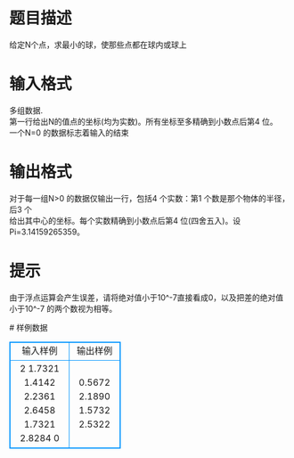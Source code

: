 # 

 
 # 题目描述 
<p>
给定N个点，求最小的球，使那些点都在球内或球上</p> 

 
 # 输入格式 
<p>
多组数据.<br>第一行给出N的值点的坐标(均为实数)。所有坐标至多精确到小数点后第4 位。<br>一个N=0 的数据标志着输入的结束</p> 

 
 # 输出格式 
<p>
对于每一组N>0 的数据仅输出一行，包括4 个实数：第1 个数是那个物体的半径，后3 个<br>给出其中心的坐标。每个实数精确到小数点后第4 位(四舍五入)。设Pi=3.14159265359。<br></p> 

 
 # 提示 
<p>
由于浮点运算会产生误差，请将绝对值小于10^-7直接看成0，以及把差的绝对值小于10^-7 的两个数视为相等。</p> 
# 样例数据
<style>
        table,table tr th, table tr td { border:1px solid #0094ff; }
        table { width: 200px; min-height: 25px; line-height: 25px; text-align: center; border-collapse: collapse;}   
    </style>
<table>
	<tr>
		<td>输入样例</td>
		<td>输出样例</td>
	</tr>
<tr><td>2
1.7321 1.4142 2.2361
2.6458 1.7321 2.8284
0
</td><td>0.5672 2.1890 1.5732 2.5322</td></tr></table>
